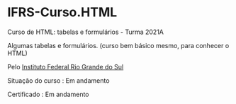 # IFRS-Curso.HTML
Curso de HTML: tabelas e formulários - Turma 2021A <br>

Algumas tabelas e formulários. (curso bem básico mesmo, para conhecer o HTML)

Pelo <a href="https://moodle.ifrs.edu.br/">Instituto Federal Rio Grande do Sul</a>

Situação do curso : Em andamento 

Certificado : Em andamento 
